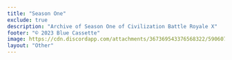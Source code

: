 ```yaml
---
title: "Season One"
exclude: true
description: "Archive of Season One of Civilization Battle Royale X"
footer: "© 2023 Blue Cassette"
image: https://cdn.discordapp.com/attachments/367369543376568322/590607288377802782/CBR_Logo.png
layout: "Other"
---
```


<S1List />
